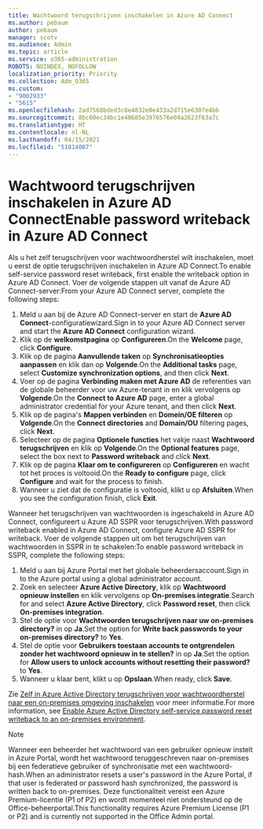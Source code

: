 ```yaml
---
title: Wachtwoord terugschrijven inschakelen in Azure AD Connect
ms.author: pebaum
author: pebaum
manager: scotv
ms.audience: Admin
ms.topic: article
ms.service: o365-administration
ROBOTS: NOINDEX, NOFOLLOW
localization_priority: Priority
ms.collection: Adm_O365
ms.custom:
- "9002933"
- "5615"
ms.openlocfilehash: 2ad7568bded3c8e4832e0e433a2d715e6307e4bb
ms.sourcegitcommit: 8bc60ec34bc1e40685e3976576e04a2623f63a7c
ms.translationtype: HT
ms.contentlocale: nl-NL
ms.lasthandoff: 04/15/2021
ms.locfileid: "51814007"
---
```

# <a name="enable-password-writeback-in-azure-ad-connect"></a><span data-ttu-id="b0426-102">Wachtwoord terugschrijven inschakelen in Azure AD Connect</span><span class="sxs-lookup"><span data-stu-id="b0426-102">Enable password writeback in Azure AD Connect</span></span>

<span data-ttu-id="b0426-103">Als u het zelf terugschrijven voor wachtwoordherstel wilt inschakelen, moet u eerst de optie terugschrijven inschakelen in Azure AD Connect.</span><span class="sxs-lookup"><span data-stu-id="b0426-103">To enable self-service password reset writeback, first enable the writeback option in Azure AD Connect.</span></span> <span data-ttu-id="b0426-104">Voer de volgende stappen uit vanaf de Azure AD Connect-server:</span><span class="sxs-lookup"><span data-stu-id="b0426-104">From your Azure AD Connect server, complete the following steps:</span></span>

1. <span data-ttu-id="b0426-105">Meld u aan bij de Azure AD Connect-server en start de **Azure AD Connect**-configuratiewizard.</span><span class="sxs-lookup"><span data-stu-id="b0426-105">Sign in to your Azure AD Connect server and start the **Azure AD Connect** configuration wizard.</span></span>
2. <span data-ttu-id="b0426-106">Klik op de **welkomstpagina** op **Configureren**.</span><span class="sxs-lookup"><span data-stu-id="b0426-106">On the **Welcome** page, click **Configure**.</span></span>
3. <span data-ttu-id="b0426-107">Klik op de pagina **Aanvullende taken** op **Synchronisatieopties aanpassen** en klik dan op **Volgende**.</span><span class="sxs-lookup"><span data-stu-id="b0426-107">On the **Additional tasks** page, select **Customize synchronization options**, and then click **Next**.</span></span>
4. <span data-ttu-id="b0426-108">Voer op de pagina **Verbinding maken met Azure AD** de referenties van de globale beheerder voor uw Azure-tenant in en klik vervolgens op **Volgende**.</span><span class="sxs-lookup"><span data-stu-id="b0426-108">On the **Connect to Azure AD** page, enter a global administrator credential for your Azure tenant, and then click **Next**.</span></span>
5. <span data-ttu-id="b0426-109">Klik op de pagina's **Mappen verbinden** en **Domein/OE filteren** op **Volgende**.</span><span class="sxs-lookup"><span data-stu-id="b0426-109">On the **Connect directories** and **Domain/OU** filtering pages, click **Next**.</span></span>
6. <span data-ttu-id="b0426-110">Selecteer op de pagina **Optionele functies** het vakje naast **Wachtwoord terugschrijven** en klik op **Volgende**.</span><span class="sxs-lookup"><span data-stu-id="b0426-110">On the **Optional features** page, select the box next to **Password writeback** and click **Next**.</span></span>
7. <span data-ttu-id="b0426-111">Klik op de pagina **Klaar om te configureren** op **Configureren** en wacht tot het proces is voltooid.</span><span class="sxs-lookup"><span data-stu-id="b0426-111">On the **Ready to configure** page, click **Configure** and wait for the process to finish.</span></span>
8. <span data-ttu-id="b0426-112">Wanneer u ziet dat de configuratie is voltooid, klikt u op **Afsluiten**.</span><span class="sxs-lookup"><span data-stu-id="b0426-112">When you see the configuration finish, click **Exit**.</span></span>

<span data-ttu-id="b0426-113">Wanneer het terugschrijven van wachtwoorden is ingeschakeld in Azure AD Connect, configureert u Azure AD SSPR voor terugschrijven.</span><span class="sxs-lookup"><span data-stu-id="b0426-113">With password writeback enabled in Azure AD Connect, configure Azure AD SSPR for writeback.</span></span>  <span data-ttu-id="b0426-114">Voer de volgende stappen uit om het terugschrijven van wachtwoorden in SSPR in te schakelen:</span><span class="sxs-lookup"><span data-stu-id="b0426-114">To enable password writeback in SSPR, complete the following steps:</span></span>

1. <span data-ttu-id="b0426-115">Meld u aan bij Azure Portal met het globale beheerdersaccount.</span><span class="sxs-lookup"><span data-stu-id="b0426-115">Sign in to the Azure portal using a global administrator account.</span></span>
2. <span data-ttu-id="b0426-116">Zoek en selecteer **Azure Active Directory**, klik op **Wachtwoord opnieuw instellen** en klik vervolgens op **On-premises integratie**.</span><span class="sxs-lookup"><span data-stu-id="b0426-116">Search for and select **Azure Active Directory**, click **Password reset**, then click **On-premises integration**.</span></span>
3. <span data-ttu-id="b0426-117">Stel de optie voor **Wachtwoorden terugschrijven naar uw on-premises directory?** in op **Ja**.</span><span class="sxs-lookup"><span data-stu-id="b0426-117">Set the option for **Write back passwords to your on-premises directory?** to **Yes**.</span></span>
4. <span data-ttu-id="b0426-118">Stel de optie voor **Gebruikers toestaan accounts te ontgrendelen zonder het wachtwoord opnieuw in te stellen?** in op **Ja**.</span><span class="sxs-lookup"><span data-stu-id="b0426-118">Set the option for **Allow users to unlock accounts without resetting their password?** to **Yes**.</span></span>
5. <span data-ttu-id="b0426-119">Wanneer u klaar bent, klikt u op **Opslaan**.</span><span class="sxs-lookup"><span data-stu-id="b0426-119">When ready, click **Save**.</span></span>

<span data-ttu-id="b0426-120">Zie [Zelf in Azure Active Directory terugschrijven voor wachtwoordherstel naar een on-premises omgeving inschakelen](https://docs.microsoft.com/azure/active-directory/authentication/tutorial-enable-sspr-writeback) voor meer informatie.</span><span class="sxs-lookup"><span data-stu-id="b0426-120">For more information, see [Enable Azure Active Directory self-service password reset writeback to an on-premises environment](https://docs.microsoft.com/azure/active-directory/authentication/tutorial-enable-sspr-writeback).</span></span>

> [!NOTE]
>  <span data-ttu-id="b0426-121">Wanneer een beheerder het wachtwoord van een gebruiker opnieuw instelt in Azure Portal, wordt het wachtwoord teruggeschreven naar on-premises bij een federatieve gebruiker of synchronisatie met een wachtwoord-hash.</span><span class="sxs-lookup"><span data-stu-id="b0426-121">When an administrator resets a user's password in the Azure Portal, if that user is federated or password hash synchronized, the password is written back to on-premises.</span></span> <span data-ttu-id="b0426-122">Deze functionaliteit vereist een Azure Premium-licentie (P1 of P2) en wordt momenteel niet ondersteund op de Office-beheerportal.</span><span class="sxs-lookup"><span data-stu-id="b0426-122">This functionality requires Azure Premium License (P1 or P2) and is currently not supported in the Office Admin portal.</span></span>
